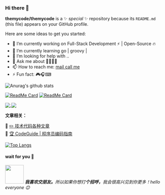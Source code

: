 ### Hi there 👋


**themycode/themycode** is a ✨ _special_ ✨ repository because its `README.md` (this file) appears on your GitHub profile.

Here are some ideas to get you started:

- 🔭 I’m currently working on Full-Stack Development ⚡ | Open-Source 🔥
- 🌱 I’m currently learning  go | groovy | 
- 🤔 I’m looking for help with ..
- 💬 Ask me about  🍨👨‍💻🥱
- 📫 How to reach me: [mail call me](icloudsman@gmail.com)
- ⚡ Fun fact: 🎮🎧⌨

![Anurag's github stats](https://github-readme-stats.vercel.app/api?username=themycode&hide=prs&show_icons=true&count_private=true&title_color=fff&icon_color=483D8B&text_color=9f9f9f&bg_color=DEG,7FFFD4,00CED1,FAEBD7,483D8B&show_owner=False)



[![ReadMe Card](https://github-readme-stats.vercel.app/api/pin/?username=themycode&repo=itstack-demo-design&title_color=fff&icon_color=79ff97&text_color=9f9f9f&bg_color=151515)](https://github.com/themycode/itstack-demo-design)
[![ReadMe Card](https://github-readme-stats.vercel.app/api/pin/?username=themycode&repo=FunTester&title_color=fff&icon_color=79ff97&text_color=9f9f9f&bg_color=151515)](https://github.com/themycode/FunTester)


<a href="https://github.com/themycode/CodeGuide">
  <img align="center" src="https://github-readme-stats.vercel.app/api/pin/?username=themycode&repo=CodeGuide" />
</a>
<a href="https://github.com/themycode/stf">
  <img align="center" src="https://github-readme-stats.vercel.app/api/pin/?username=themycode&repo=stf" />
</a>




**文章相关：** 

📕 [:pencil2: 技术代码各种文章](https://github.com/themycode/FunTester/blob/okay/document/directory.markdown)  
📕 [:trophy: CodeGuide | 程序员编码指南](https://github.com/themycode/CodeGuide)



[![Top Langs](https://github-readme-stats.vercel.app/api/top-langs/?username=anuraghazra&layout=compact)](https://github.com/anuraghazra/github-readme-stats)


#### wait for you 🤞
<p style="text-align: left;"><a target="_blank" rel="noopener noreferrer" href="https://camo.githubusercontent.com/ec0df7b334d15078e980be8f26f35f1bd6f004eaa4a121db42fed361360c1817/68747470733a2f2f6d656469612e67697068792e636f6d2f6d656469612f4c6e516a7057614f4e386e68723231764e572f67697068792e676966"><img src="https://camo.githubusercontent.com/ec0df7b334d15078e980be8f26f35f1bd6f004eaa4a121db42fed361360c1817/68747470733a2f2f6d656469612e67697068792e636f6d2f6d656469612f4c6e516a7057614f4e386e68723231764e572f67697068792e676966" width="60" data-canonical-src="https://media.giphy.com/media/LnQjpWaON8nhr21vNW/giphy.gif" style="max-width:100%;"></a> <em _msthash="3599557" _msttexthash="276600532"><b _istranslated="1">我喜欢交朋友。</b>所以如果你想打<b _istranslated="1">个招呼，</b>我会很高兴见到你更多！hello everyone <g-emoji class="g-emoji" alias="blush" fallback-src="https://github.githubassets.com/images/icons/emoji/unicode/1f60a.png" _istranslated="1">😊</g-emoji></em> </p>
